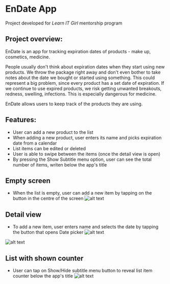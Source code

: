 # EnDate App
Project developed for _Learn IT Girl_ mentorship program

## Project overview:

EnDate is an app for tracking expiration dates of products - make up, cosmetics, medicine.

People usually don't think about expiration dates when they start using new products. We throw the package right away and don't even bother to take notes about the date we bought or started using something. This could represent a big problem, since every product has a set date of expiration. If we continue to use expired products, we risk getting unwanted breakouts, redness, swelling, infections. This is especially dangerous for medicine.

EnDate allows users to keep track of the products they are using. 

## Features:

* User can add a new product to the list
* When adding a new product, user enters its name and picks expiration date from a calendar
* List items can be edited or deleted
* User is able to swipe between the items (once the detail view is open)
* By pressing the Show Subtitle menu option, user can see the total number of items, writen below the app's title

## Empty screen
* When the list is empty, user can add a new item by tapping on the button in the centre of the screen
![alt text](screenshots/emptyscreen.png "Empty list")

## Detail view
* To add a new item, user enters name and selects the date by tapping the button that opens Date picker
![alt text](screenshots/detailview.png "Detail View")

![alt text](screenshots/addnewitem.png "Add new item to the list")

## List with shown counter
* User can tap on Show/Hide subtitle menu button to reveal list item counter below the app's title
![alt text](screenshots/listwithsubtitle.png "List with shown subtitle")
